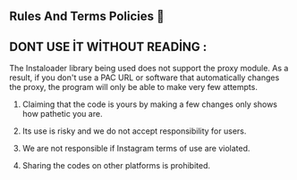 **Rules And Terms Policies 🥈**
-
DONT USE İT WİTHOUT READİNG :
-
The Instaloader library being used does not support the proxy module. As a result, if you don't use a PAC URL or software that automatically changes the proxy, the program will only be able to make very few attempts.

1) Claiming that the code is yours by making a few changes only shows how pathetic you are.

2) Its use is risky and we do not accept responsibility for users.

3) We are not responsible if Instagram terms of use are violated.

4) Sharing the codes on other platforms is prohibited.
